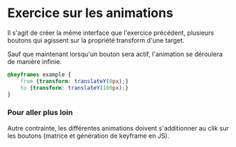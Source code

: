 # Exercice sur les animations

Il s'agit de créer la même interface que l'exercice précédent, plusieurs boutons qui agissent sur la propriété
transform d'une target. 

Sauf que maintenant lorsqu'un bouton sera actif, l'animation se déroulera de manière infinie.

```css
@keyframes example {
    from {transform: translateY(0px);}
    to {transform: translateY(100px);}
}
```

### Pour aller plus loin

Autre contrainte, les différentes animations doivent s'additionner au clik sur les boutons (matrice et génération de keyframe en JS).